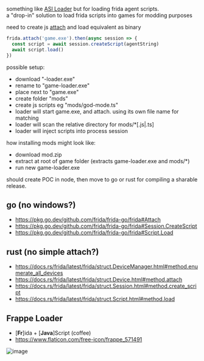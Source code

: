 something like [ASI Loader](https://github.com/ThirteenAG/Ultimate-ASI-Loader) but for loading frida agent scripts.<br>
a "drop-in" solution to load frida scripts into games for modding purposes

need to create js [attach](https://github.com/frida/frida-node/blob/d3b2c753b0e64e68b867fac604f5481b93c6b2d3/lib/index.ts#L175) and load equivalent as binary
```js
frida.attach('game.exe').then(async session => {
  const script = await session.createScript(agentString)
  await script.load()
})
```

possible setup:
 - download "-loader.exe"
 - rename to "game-loader.exe"
 - place next to "game.exe"
 - create folder "mods"
 - create js scripts eg "mods/god-mode.ts"
 - loader will start game.exe, and attach. using its own file name for matching
 - loader will scan the relative directory for mods/*[.js|.ts]
 - loader will inject scripts into process session

how installing mods might look like:
 - download mod.zip
 - extract at root of game folder (extracts game-loader.exe and mods/*)
 - run new game-loader.exe

should create POC in node, then move to go or rust for compiling a sharable release.

go (no windows?)
-
 - https://pkg.go.dev/github.com/frida/frida-go/frida#Attach
 - https://pkg.go.dev/github.com/frida/frida-go/frida#Session.CreateScript
 - https://pkg.go.dev/github.com/frida/frida-go/frida#Script.Load


rust (no simple attach?)
- 
 - https://docs.rs/frida/latest/frida/struct.DeviceManager.html#method.enumerate_all_devices
 - https://docs.rs/frida/latest/frida/struct.Device.html#method.attach
 - https://docs.rs/frida/latest/frida/struct.Session.html#method.create_script
 - https://docs.rs/frida/latest/frida/struct.Script.html#method.load

Frappe Loader
-
- [**Fr**]ida + [**Java**]Script (coffee)
- https://www.flaticon.com/free-icon/frappe_571491

![image](https://github.com/JohnDeved/frida-drop-in/assets/24187269/c2251f4c-2986-4733-9283-b38993452ee6)

